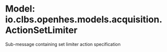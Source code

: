 # Model: io.clbs.openhes.models.acquisition.ActionSetLimiter

Sub-message containing set limiter action specification


